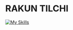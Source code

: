 # RAKUN TILCHI 

[![My Skills](https://skillicons.dev/icons?i=python,django,docker,postgres,flutter,react)](https://skillicons.dev) 
